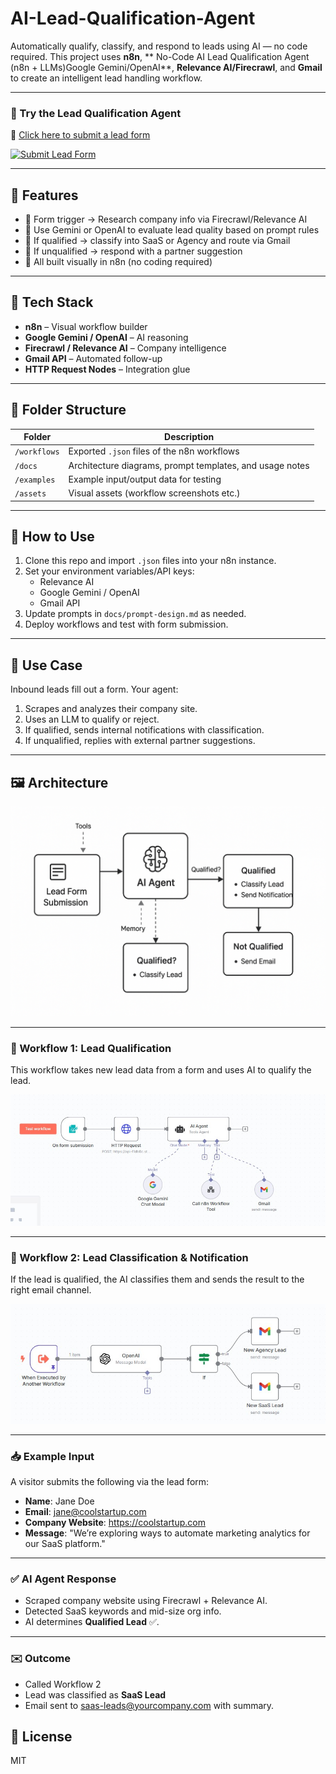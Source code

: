 # AI-Lead-Qualification-Agent
Automatically qualify, classify, and respond to leads using AI — no code required. This project uses **n8n**, ** No-Code AI Lead Qualification Agent (n8n + LLMs)Google Gemini/OpenAI**, **Relevance AI/Firecrawl**, and **Gmail** to create an intelligent lead handling workflow.

---
### 🚀 Try the Lead Qualification Agent

📝 [Click here to submit a lead form](https://pradeep2024.app.n8n.cloud/form/86dd93a1-5923-48c1-8810-00392ad099a2)

[![Submit Lead Form](https://img.shields.io/badge/Submit%20Form-Click%20Here-brightgreen)]([https://your-form-link.com](https://pradeep2024.app.n8n.cloud/form/86dd93a1-5923-48c1-8810-00392ad099a2))

---
## 📌 Features

- 🔄 Form trigger → Research company info via Firecrawl/Relevance AI
- 🧠 Use Gemini or OpenAI to evaluate lead quality based on prompt rules
- 🔗 If qualified → classify into SaaS or Agency and route via Gmail
- 🚫 If unqualified → respond with a partner suggestion
- 🧩 All built visually in n8n (no coding required)

---

## 🧰 Tech Stack

- **n8n** – Visual workflow builder
- **Google Gemini / OpenAI** – AI reasoning
- **Firecrawl / Relevance AI** – Company intelligence
- **Gmail API** – Automated follow-up
- **HTTP Request Nodes** – Integration glue

---

## 📂 Folder Structure

| Folder | Description |
|--------|-------------|
| `/workflows` | Exported `.json` files of the n8n workflows |
| `/docs` | Architecture diagrams, prompt templates, and usage notes |
| `/examples` | Example input/output data for testing |
| `/assets` | Visual assets (workflow screenshots etc.) |

---

## 🚀 How to Use

1. Clone this repo and import `.json` files into your n8n instance.
2. Set your environment variables/API keys:
   - Relevance AI
   - Google Gemini / OpenAI
   - Gmail API
3. Update prompts in `docs/prompt-design.md` as needed.
4. Deploy workflows and test with form submission.

---

## 🧠 Use Case

Inbound leads fill out a form. Your agent:
1. Scrapes and analyzes their company site.
2. Uses an LLM to qualify or reject.
3. If qualified, sends internal notifications with classification.
4. If unqualified, replies with external partner suggestions.

---

## 🖼 Architecture

![Workflow Diagram](./docs/architecture-diagram.png)

---
### 🔄 Workflow 1: Lead Qualification

This workflow takes new lead data from a form and uses AI to qualify the lead.

![Lead Qualification Workflow](assets/workflow-lead-qualification.jpg)

---

### 🧠 Workflow 2: Lead Classification & Notification

If the lead is qualified, the AI classifies them and sends the result to the right email channel.

![Lead Classification Workflow](assets/workflow-lead-classification.jpg)

---
### 📥 Example Input

A visitor submits the following via the lead form:

- **Name**: Jane Doe  
- **Email**: jane@coolstartup.com  
- **Company Website**: https://coolstartup.com  
- **Message**: "We’re exploring ways to automate marketing analytics for our SaaS platform."

---

### ✅ AI Agent Response

- Scraped company website using Firecrawl + Relevance AI.
- Detected SaaS keywords and mid-size org info.
- AI determines **Qualified Lead** ✅.

---

### ✉️ Outcome

- Called Workflow 2
- Lead was classified as **SaaS Lead**
- Email sent to saas-leads@yourcompany.com with summary.






## 🪪 License

MIT
